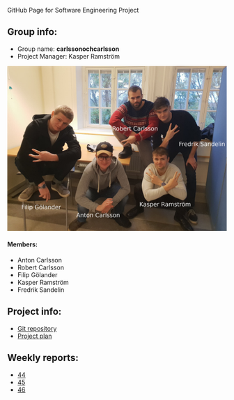 GitHub Page for Software Engineering Project

## Group info:
* Group name: **carlssonochcarlsson**
* Project Manager: Kasper Ramström

![Alt text](carlssoncarlsson.jpg)

#### Members:
* Anton Carlsson
* Robert Carlsson
* Filip Gölander
* Kasper Ramström
* Fredrik Sandelin

## Project info:

* [Git repository](https://github.com/antoncarlsson/cloudnews)
* [Project plan](https://docs.google.com/document/d/1Hg0ZxK5_y_Vkw8W16Bfwu3eayNPo9ShCfFvujZslWZU/edit?usp=sharing)

## Weekly reports:
* [44](https://drive.google.com/open?id=1skGAC9gxAYvZEPVlsxdhnuxb_1FhQdMr03YFA9smVxs)
* [45](https://drive.google.com/open?id=1s2oyIfsjnRLJF8WMWJHDFEgXK8QokkV0f80aqxYrcw8)
* [46](https://drive.google.com/open?id=1YMO2ehaKMlb75XK4J_7zMZNb2Qwj-UzcBXphiLZ_zEU)
